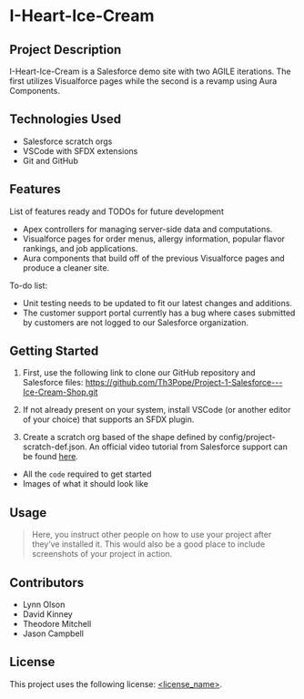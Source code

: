 # I-Heart-Ice-Cream

## Project Description
I-Heart-Ice-Cream is a Salesforce demo site with two AGILE iterations. The first utilizes Visualforce pages while the second is a revamp using Aura Components.

## Technologies Used
- Salesforce scratch orgs
- VSCode with SFDX extensions
- Git and GitHub


## Features
List of features ready and TODOs for future development
- Apex controllers for managing server-side data and computations.
- Visualforce pages for order menus, allergy information, popular flavor rankings, and job applications.
- Aura components that build off of the previous Visualforce pages and produce a cleaner site.

To-do list:
- Unit testing needs to be updated to fit our latest changes and additions.
- The customer support portal currently has a bug where cases submitted by customers are not logged to our Salesforce organization.

## Getting Started
1. First, use the following link to clone our GitHub repository and Salesforce files: https://github.com/Th3Pope/Project-1-Salesforce---Ice-Cream-Shop.git

2. If not already present on your system, install VSCode (or another editor of your choice) that supports an SFDX plugin.  

3. Create a scratch org based of the shape defined by config/project-scratch-def.json. An official video tutorial from Salesforce support can be found [here](https://www.youtube.com/watch?v=29C1TJTWauo).

- All the `code` required to get started
- Images of what it should look like

## Usage
> Here, you instruct other people on how to use your project after they’ve installed it. This would also be a good place to include screenshots of your project in action.

## Contributors
- Lynn Olson
- David Kinney
- Theodore Mitchell
- Jason Campbell

## License
This project uses the following license: [<license_name>](<link>).
